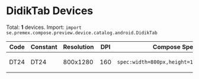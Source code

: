 # DidikTab Devices

Total: **1** devices. Import: `import se.premex.compose.preview.device.catalog.android.DidikTab`

| Code | Constant | Resolution | DPI | Compose Spec | Preview Usage |
|------|----------|------------|-----|-------------|---------------|
| DT24 | DT24 | 800x1280 | 160 | `spec:width=800px,height=1280px,dpi=160` | `@Preview(device = DidikTab.DT24)` |

<!-- Generated automatically. Do not edit manually. -->
